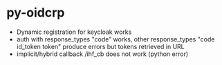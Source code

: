# py-oidcrp

* Dynamic registration for keycloak works
* auth with response_types "code" works, other response_types "code id_token token" produce errors but tokens retrieved in URL
* implicit/hybrid callback /ihf_cb does not work (python error)
